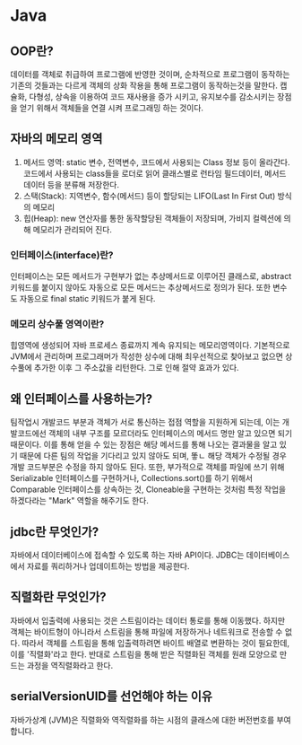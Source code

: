 # Java
## OOP란?
데이터를 객체로 취급하여 프로그램에 반영한 것이며, 순차적으로 프로그램이 동작하는 기존의 것들과는 다르게 객체의 상화 작용을 통해 프로그램이 동작하는것을 말한다. 캡슐화, 다형성, 상속을 이용하여 코드 재사용을 증가 시키고, 유지보수를 감소시키는 장점을 얻기 위해서 객체들을 연결 시켜 프로그래밍 하는 것이다.

## 자바의 메모리 영역
1. 메서드 영역: static 변수, 전역변수, 코드에서 사용되는 Class 정보 등이 올라간다. 코드에서 사용되는 class들을 로더로 읽어 클래스별로 런타임 필드데이터, 메서드 데이터 등을 분류해 저장한다.
2. 스택(Stack): 지역변수, 함수(메서드) 등이 할당되는 LIFO(Last In First Out) 방식의 메모리
3. 힙(Heap): new 연산자를 통한 동작할당된 객체들이 저장되며, 가비지 컬렉션에 의해 메모리가 관리되어 진다.

### 인터페이스(interface)란?
인터페이스는 모든 메서드가 구현부가 없는 추상메서드로 이루어진 클래스로, abstract 키워드를 붙이지 않아도 자동으로 모든 메서드는 추상메서드로 정의가 된다. 또한 변수도 자동으로 final static 키워드가 붙게 된다.

### 메모리 상수풀 영역이란?
힙영역에 생성되어 자바 프로세스 종료까지 계속 유지되는 메모리영역이다. 기본적으로 JVM에서 관리하며 프로그래머가 작성한 상수에 대해 최우선적으로 찾아보고 없으면 상수풀에 추가한 이후 그 주소값을 리턴한다. 그로 인해 절약 효과가 있다.

## 왜 인터페이스를 사용하는가?
팀작업시 개발코드 부분과 객체가 서로 통신하는 접점 역할을 지원하게 되는데, 이는 개발코드에선 객체의 내부 구조를 모르더라도 인터페이스의 메서드 명만 알고 있으면 되기 때문이다. 이를 통해 얻을 수 있는 장점은 해당 메서드를 통해 나오는 결과물을 알고 있기 때문에 다른 팀의 작업을 기다리고 있지 않아도 되며, 똫ㄴ 해당 객체가 수정될 경우 개발 코드부분은 수정을 하지 않아도 된다. 또한, 부가적으로 객체를 파일에 쓰기 위해 Serializable 인터페이스를 구현하거나, Collections.sort()를 하기 위해서 Comparable 인터페이스를 상속하는 것, Cloneable을 구현하는 것처럼 특정 작업을 하겠다라는 "Mark" 역할을 해주기도 한다.

## jdbc란 무엇인가?
자바에서 데이터베이스에 접속할 수 있도록 하는 자바 API이다. JDBC는 데이터베이스에서 자료를 쿼리하거나 업데이트하는 방법을 제공한다.

## 직렬화란 무엇인가?
자바에서 입출력에 사용되는 것은 스트림이라는 데이터 통로를 통해 이동했다. 하지만 객체는 바이트형이 아니라서 스트림을 통해 파일에 저장하거나 네트워크로 전송할 수 없다. 따라서 객체를 스트림을 통해 입출력하려면 바이트 배열로 변환하는 것이 필요한데, 이를 '직렬화'라고 한다. 반대로 스트림을 통해 받은 직렬화된 객체를 원래 모양으로 만드는 과정을 역직렬화라고 한다.

## serialVersionUID를 선언해야 하는 이유
자바가상계 (JVM)은 직렬화와 역직렬화를 하는 시점의 클래스에 대한 버전번호를 부여합니다. 
